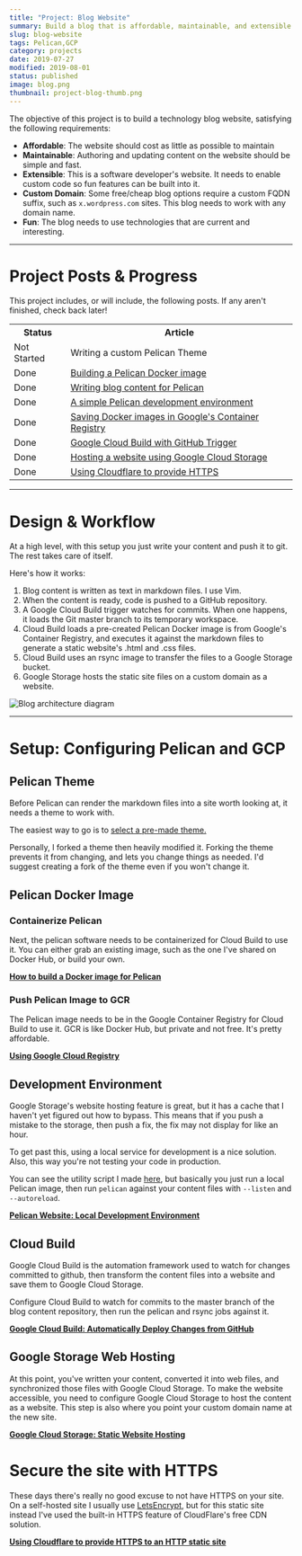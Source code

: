 ```yaml
---
title: "Project: Blog Website"
summary: Build a blog that is affordable, maintainable, and extensible using tools from the Google Cloud Platform.
slug: blog-website
tags: Pelican,GCP
category: projects
date: 2019-07-27
modified: 2019-08-01
status: published
image: blog.png
thumbnail: project-blog-thumb.png
---
```




The objective of this project is to build a technology blog website,
satisfying the following requirements:

- **Affordable**: The website should cost as little as possible to maintain
- **Maintainable**: Authoring and updating content on the website should be
  simple and fast.
- **Extensible**: This is a software developer's website. It needs to enable
  custom code so fun features can be built into it.
- **Custom Domain**: Some free/cheap blog options require a custom FQDN suffix,
  such as `x.wordpress.com` sites. This blog needs to work with any domain
  name.
- **Fun**: The blog needs to use technologies that are current and interesting.


---


# Project Posts & Progress

This project includes, or will include, the following posts.
If any aren't finished, check back later!

<table class="project-table">
  <tr>
    <th>Status</th>
    <th>Article</th>
  </tr>
  <tr>
    <td>Not Started</td>
    <td>Writing a custom Pelican Theme</td>
  </tr>
  <tr>
    <td>Done</td>
    <td>
      <a href="/docker-pelican-image.html">
        Building a Pelican Docker image
      </a>
    </td>
  </tr>
  <tr>
    <td>Done</td>
    <td>
      <a href="/writing-pelican-content.html">
        Writing blog content for Pelican
      </a>
    </td>
  </tr>
  <tr>
    <td>Done</td>
    <td>
      <a href="/pelican-dev-environment.html">
        A simple Pelican development environment
      </a>
    </td>
  </tr>
  <tr>
    <td>Done</td>
    <td>
      <a href="/google-container-registry.html">
        Saving Docker images in Google's Container Registry
      </a>
    </td>
  </tr>
  <tr>
    <td>Done</td>
    <td>
      <a href="/google-cloud-build.html">
        Google Cloud Build with GitHub Trigger
      </a>
    </td>
  </tr>
  <tr>
    <td>Done</td>
    <td>
      <a href="/google-cloud-storage-website.html">
        Hosting a website using Google Cloud Storage
      </a>
    </td>
  </tr>
  <tr>
    <td>Done</td>
    <td>
      <a href="/cloudflare-https.html">
        Using Cloudflare to provide HTTPS
      </a>
    </td>
  </tr>

</table>


---


# Design & Workflow

At a high level, with this setup you just write your content and push it to
git. The rest takes care of itself.

Here's how it works:

1. Blog content is written as text in markdown files. I use Vim.
1. When the content is ready, code is pushed to a GitHub repository.
1. A Google Cloud Build trigger watches for commits. When one happens, it loads
   the Git master branch to its temporary workspace.
1. Cloud Build loads a pre-created Pelican Docker image is from Google's
   Container Registry, and executes it against the markdown files to generate
   a static website's .html and .css files.
1. Cloud Build uses an rsync image to transfer the files to a Google Storage
   bucket.
1. Google Storage hosts the static site files on a custom domain as a website.


![Blog architecture diagram](/images/blog_workflow.png)


---


# Setup: Configuring Pelican and GCP

## Pelican Theme

Before Pelican can render the markdown files into a site worth looking at,
it needs a theme to work with.

The easiest way to go is to [select a pre-made theme.](http://www.pelicanthemes.com/)

Personally, I forked a theme then heavily modified it.
Forking the theme prevents it from changing, and lets you change things as
needed. I'd suggest creating a fork of the theme even if you won't change it.


## Pelican Docker Image

### Containerize Pelican

Next, the pelican software needs to be containerized for Cloud Build to use it.
You can either grab an existing image, such as the one I've shared on Docker
Hub, or build your own.

**[How to build a Docker image for Pelican](/docker-pelican-image.html)**

### Push Pelican Image to GCR

The Pelican image needs to be in the Google Container Registry for Cloud Build
to use it. GCR is like Docker Hub, but private and not free. It's pretty
affordable.

**[Using Google Cloud Registry](/google-container-registry.html)**


## Development Environment

Google Storage's website hosting feature is great, but it has a cache that I
haven't yet figured out how to bypass. This means that if you push a mistake to
the storage, then push a fix, the fix may not display for like an hour.

To get past this, using a local service for development is a nice solution.
Also, this way you're not testing your code in production.

You can see the utility script I made [here](https://github.com/kylep/kyle.pericak.com/blob/master/bin/pelican-dev.sh),
but basically you just run a local Pelican image, then run `pelican` against
your content files with `--listen` and `--autoreload`.

**[Pelican Website: Local Development Environment](/pelican-dev-environment.html)**


## Cloud Build

Google Cloud Build is the automation framework used to watch for changes
committed to github, then transform the content files into a website and save
them to Google Cloud Storage.

Configure Cloud Build to watch for commits to the master branch of the blog
content repository, then run the pelican and rsync jobs against it.

**[Google Cloud Build: Automatically Deploy Changes from GitHub](/google-cloud-build.html)**


## Google Storage Web Hosting

At this point, you've written your content, converted it into web files, and
synchronized those files with Google Cloud Storage. To make the website
accessible, you need to configure Google Cloud Storage to host the content as
a website. This step is also where you point your custom domain name at the new
site.

**[Google Cloud Storage: Static Website Hosting](/google-cloud-storage-website.html)**


# Secure the site with HTTPS

These days there's really no good excuse to not have HTTPS on your site. On
a self-hosted site I usually use [LetsEncrypt](https://letsencrypt.org/), but
for this static site instead I've used the built-in HTTPS feature of
CloudFlare's free CDN solution.

**[Using Cloudflare to provide HTTPS to an HTTP static site](/cloudflare-https.html)**
